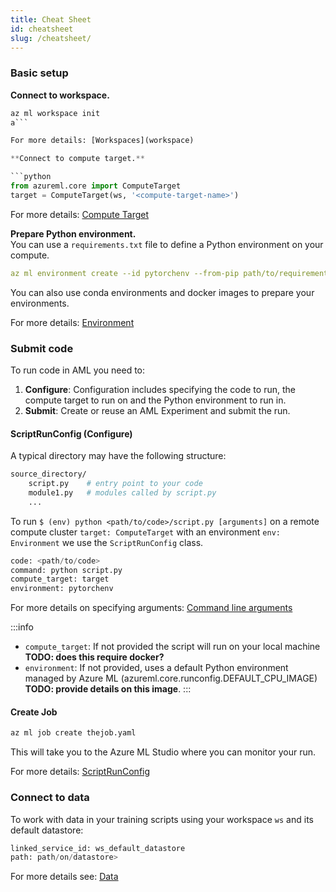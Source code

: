 ```yaml
---
title: Cheat Sheet
id: cheatsheet
slug: /cheatsheet/
---
```


### Basic setup

**Connect to workspace.**

```python
az ml workspace init
a```

For more details: [Workspaces](workspace)

**Connect to compute target.**

```python
from azureml.core import ComputeTarget
target = ComputeTarget(ws, '<compute-target-name>')
```

For more details: [Compute Target](compute-targets)

**Prepare Python environment.**  
You can use a `requirements.txt` file to define a Python environment on your compute.

```yaml
az ml environment create --id pytorchenv --from-pip path/to/requirements.txt
```

You can also use conda environments and docker images to prepare your environments.  

For more details: [Environment](environment)


### Submit code

To run code in AML you need to:

1. **Configure**: Configuration includes specifying the code to run, the compute
target to run on and the Python environment to run in.
2. **Submit**: Create or reuse an AML Experiment and submit the run.

#### ScriptRunConfig (Configure)

A typical directory may have the following structure:

```bash
source_directory/
    script.py    # entry point to your code
    module1.py   # modules called by script.py     
    ...
```

To run `$ (env) python <path/to/code>/script.py [arguments]` on a remote compute cluster `target: ComputeTarget` with an
environment `env: Environment` we use the `ScriptRunConfig` class.

```python
code: <path/to/code>
command: python script.py
compute_target: target
environment: pytorchenv
```

For more details on specifying arguments: [Command line arguments](script-run-config#command-line-arguments)

:::info
- `compute_target`: If not provided the script will run on your local machine **TODO: does this require docker?**
- `environment`: If not provided, uses a default Python environment managed by Azure ML (azureml.core.runconfig.DEFAULT_CPU_IMAGE) **TODO: provide details on this image**.
:::

#### Create Job

```python
az ml job create thejob.yaml
```

This will take you to the Azure ML Studio where you can monitor your run.

For more details: [ScriptRunConfig](script-run-config)

### Connect to data

To work with data in your training scripts using your workspace `ws` and its default datastore:

```python
linked_service_id: ws_default_datastore
path: path/on/datastore>
```

For more details see: [Data](data)
